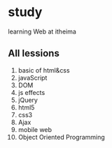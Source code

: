 # study
learning Web at itheima

## All lessions
1. basic of html&css
2. javaScript
3. DOM
4. js effects
5. jQuery
6. html5
7. css3
8. Ajax
9. mobile web
10. Object Oriented Programming
